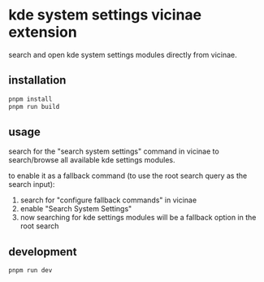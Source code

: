 # kde system settings vicinae extension

search and open kde system settings modules directly from vicinae.

## installation

```bash
pnpm install
pnpm run build
```

## usage

search for the "search system settings" command in vicinae to search/browse all available kde settings modules.

to enable it as a fallback command (to use the root search query as the search input):

1. search for "configure fallback commands" in vicinae
2. enable "Search System Settings"
3. now searching for kde settings modules will be a fallback option in the root search

## development

```bash
pnpm run dev
```
